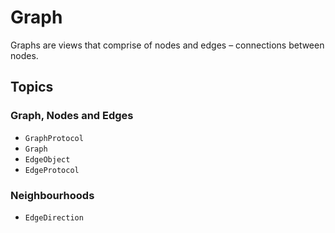 # Graph

Graphs are views that comprise of nodes and edges – connections between nodes.

## Topics

### Graph, Nodes and Edges

- ``GraphProtocol``
- ``Graph``
- ``EdgeObject``
- ``EdgeProtocol``

### Neighbourhoods

- ``EdgeDirection``
